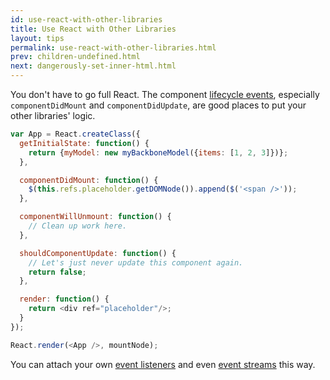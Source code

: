 ```yaml
---
id: use-react-with-other-libraries
title: Use React with Other Libraries
layout: tips
permalink: use-react-with-other-libraries.html
prev: children-undefined.html
next: dangerously-set-inner-html.html
---
```


You don't have to go full React. The component [lifecycle events](/react/docs/component-specs.html#lifecycle-methods), especially `componentDidMount` and `componentDidUpdate`, are good places to put your other libraries' logic.

```js
var App = React.createClass({
  getInitialState: function() {
    return {myModel: new myBackboneModel({items: [1, 2, 3]})};
  },

  componentDidMount: function() {
    $(this.refs.placeholder.getDOMNode()).append($('<span />'));
  },

  componentWillUnmount: function() {
    // Clean up work here.
  },

  shouldComponentUpdate: function() {
    // Let's just never update this component again.
    return false;
  },

  render: function() {
    return <div ref="placeholder"/>;
  }
});

React.render(<App />, mountNode);
```

You can attach your own [event listeners](/react/tips/dom-event-listeners.html) and even [event streams](https://baconjs.github.io) this way.
